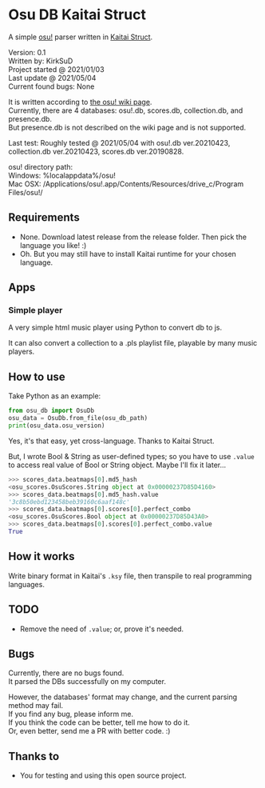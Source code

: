 # Osu DB Kaitai Struct

A simple [osu!](https://osu.ppy.sh) parser written in [Kaitai Struct](https://kaitai.io/).

Version: 0.1  
Written by: KirkSuD  
Project started @ 2021/01/03  
Last update @ 2021/05/04  
Current found bugs: None

It is written according to [the osu! wiki page](https://osu.ppy.sh/help/wiki/osu!_File_Formats/Db_(file_format)).  
Currently, there are 4 databases: osu!.db, scores.db, collection.db, and presence.db.  
But presence.db is not described on the wiki page and is not supported.

Last test: Roughly tested @ 2021/05/04
 with osu!.db ver.20210423, collection.db ver.20210423, scores.db ver.20190828.

osu! directory path:  
Windows: %localappdata%/osu!  
Mac OSX: /Applications/osu!.app/Contents/Resources/drive_c/Program Files/osu!/

## Requirements

* None. Download latest release from the release folder. Then pick the language you like! :)
* Oh. But you may still have to install Kaitai runtime for your chosen language.

## Apps

### Simple player

A very simple html music player using Python to convert db to js.

It can also convert a collection to a .pls playlist file, playable by many music players.

## How to use

Take Python as an example:

```py
from osu_db import OsuDb
osu_data = OsuDb.from_file(osu_db_path)
print(osu_data.osu_version)
```

Yes, it's that easy, yet cross-language. Thanks to Kaitai Struct.

But, I wrote Bool & String as user-defined types; so you have to use `.value` to access real value of Bool or String object. Maybe I'll fix it later...

```py
>>> scores_data.beatmaps[0].md5_hash
<osu_scores.OsuScores.String object at 0x00000237D85D4160>
>>> scores_data.beatmaps[0].md5_hash.value
'3c8b50ebd123458beb39160c6aaf148c'
>>> scores_data.beatmaps[0].scores[0].perfect_combo
<osu_scores.OsuScores.Bool object at 0x00000237D85D43A0>
>>> scores_data.beatmaps[0].scores[0].perfect_combo.value
True
```

## How it works

Write binary format in Kaitai's `.ksy` file, then transpile to real programming languages.

## TODO

* Remove the need of `.value`; or, prove it's needed.

## Bugs

Currently, there are no bugs found.  
It parsed the DBs successfully on my computer.

However, the databases' format may change, and the current parsing method may fail.  
If you find any bug, please inform me.  
If you think the code can be better, tell me how to do it.  
Or, even better, send me a PR with better code. :)

## Thanks to

* You for testing and using this open source project.
